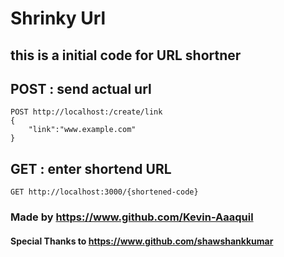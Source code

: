 # Shrinky Url

## this is a initial code for URL shortner

## POST : send actual url
```
POST http://localhost:/create/link
{
    "link":"www.example.com"
}
```

## GET : enter shortend URL
```
GET http://localhost:3000/{shortened-code}
```

### Made by https://www.github.com/Kevin-Aaaquil
#### Special Thanks to https://www.github.com/shawshankkumar